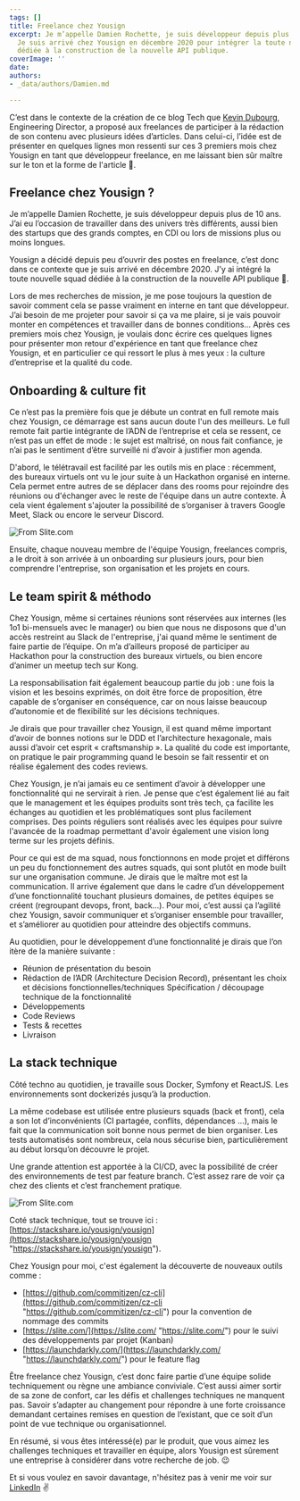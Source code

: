 ```yaml
---
tags: []
title: Freelance chez Yousign
excerpt: Je m’appelle Damien Rochette, je suis développeur depuis plus de 10 ans.
  Je suis arrivé chez Yousign en décembre 2020 pour intégrer la toute nouvelle squad
  dédiée à la construction de la nouvelle API publique.
coverImage: ''
date: 
authors:
- _data/authors/Damien.md

---
```


C’est dans le contexte de la création de ce blog Tech que [Kevin Dubourg](https://www.linkedin.com/in/kevin-dubourg-586351146/), Engineering Director, a proposé aux freelances de participer à la rédaction de son contenu avec plusieurs idées d’articles. Dans celui-ci, l’idée est de présenter en quelques lignes mon ressenti sur ces 3 premiers mois chez Yousign en tant que développeur freelance, en me laissant bien sûr maître sur le ton et la forme de l'article 🙂.

## Freelance chez Yousign ?

Je m’appelle Damien Rochette, je suis développeur depuis plus de 10 ans. J’ai eu l’occasion de travailler dans des univers très différents, aussi bien des startups que des grands comptes, en CDI ou lors de missions plus ou moins longues.

Yousign a décidé depuis peu d’ouvrir des postes en freelance, c’est donc dans ce contexte que je suis arrivé en décembre 2020. J’y ai intégré la toute nouvelle squad dédiée à la construction de la nouvelle API publique 🚀.

Lors de mes recherches de mission, je me pose toujours la question de savoir comment cela se passe vraiment en interne en tant que développeur. J’ai besoin de me projeter pour savoir si ça va me plaire, si je vais pouvoir monter en compétences et travailler dans de bonnes conditions… Après ces premiers mois chez Yousign, je voulais donc écrire ces quelques lignes pour présenter mon retour d'expérience en tant que freelance chez Yousign, et en particulier ce qui ressort le plus à mes yeux : la culture d’entreprise et la qualité du code.

## Onboarding & culture fit

Ce n’est pas la première fois que je débute un contrat en full remote mais chez Yousign, ce démarrage est sans aucun doute l'un des meilleurs. Le full remote fait partie intégrante de l’ADN de l’entreprise et cela se ressent, ce n’est pas un effet de mode : le sujet est maîtrisé, on nous fait confiance, je n’ai pas le sentiment d’être surveillé ni d’avoir à justifier mon agenda.

D'abord, le télétravail est facilité par les outils mis en place : récemment, des bureaux virtuels ont vu le jour suite à un Hackathon organisé en interne. Cela permet entre autres de se déplacer dans des rooms pour rejoindre des réunions ou d'échanger avec le reste de l'équipe dans un autre contexte. À cela vient également s'ajouter la possibilité de s’organiser à travers Google Meet, Slack ou encore le serveur Discord.

![From Slite.com](https://storage.googleapis.com/slite-api-files-production/files/26201528-cb80-41d0-90aa-53477c5a7c28/WLMdpnLUdljEkVGk1F24Ei9qLocMXvHd72qLXZcFAnxDEerZnJbclnfMcTiAjYSbNHSFRk4YOxRxRxc78n3XDGu49wGI956YXTZO4fMuAeSm5dso6SuQ8jHDHRVOF8JlzhN2lC8u)

Ensuite, chaque nouveau membre de l'équipe Yousign, freelances compris, a le droit à son arrivée à un onboarding sur plusieurs jours, pour bien comprendre l'entreprise, son organisation et les projets en cours.

## Le team spirit & méthodo

Chez Yousign, même si certaines réunions sont réservées aux internes (les 1o1 bi-mensuels avec le manager) ou bien que nous ne disposons que d'un accès restreint au Slack de l'entreprise, j'ai quand même le sentiment de faire partie de l’équipe. On m’a d’ailleurs proposé de participer au Hackathon pour la construction des bureaux virtuels, ou bien encore d’animer un meetup tech sur Kong.

La responsabilisation fait également beaucoup partie du job : une fois la vision et les besoins exprimés, on doit être force de proposition, être capable de s’organiser en conséquence, car on nous laisse beaucoup d’autonomie et de flexibilité sur les décisions techniques.

Je dirais que pour travailler chez Yousign, il est quand même important d’avoir de bonnes notions sur le DDD et l’architecture hexagonale, mais aussi d’avoir cet esprit « craftsmanship ». La qualité du code est importante, on pratique le pair programming quand le besoin se fait ressentir et on réalise également des codes reviews.

Chez Yousign, je n’ai jamais eu ce sentiment d’avoir à développer une fonctionnalité qui ne servirait à rien. Je pense que c’est également lié au fait que le management et les équipes produits sont très tech, ça facilite les échanges au quotidien et les problématiques sont plus facilement comprises. Des points réguliers sont réalisés avec les équipes pour suivre l'avancée de la roadmap permettant d'avoir également une vision long terme sur les projets définis.

Pour ce qui est de ma squad, nous fonctionnons en mode projet et différons un peu du fonctionnement des autres squads, qui sont plutôt en mode built sur une organisation commune. Je dirais que le maître mot est la communication. Il arrive également que dans le cadre d’un développement d’une fonctionnalité touchant plusieurs domaines, de petites équipes se créent (regroupant devops, front, back...). Pour moi, c’est aussi ça l’agilité chez Yousign, savoir communiquer et s’organiser ensemble pour travailler, et s’améliorer au quotidien pour atteindre des objectifs communs.

Au quotidien, pour le développement d’une fonctionnalité je dirais que l’on itère de la manière suivante :

* Réunion de présentation du besoin
* Rédaction de l’ADR (Architecture Decision Record), présentant les choix et décisions fonctionnelles/techniques Spécification / découpage technique de la fonctionnalité
* Développements
* Code Reviews
* Tests & recettes
* Livraison

## La stack technique

Côté techno au quotidien, je travaille sous Docker, Symfony et ReactJS. Les environnements sont dockerizés jusqu’à la production.

La même codebase est utilisée entre plusieurs squads (back et front), cela a son lot d’inconvénients (CI partagée, conflits, dépendances ...), mais le fait que la communication soit bonne nous permet de bien organiser. Les tests automatisés sont nombreux, cela nous sécurise bien, particulièrement au début lorsqu’on découvre le projet.

Une grande attention est apportée à la CI/CD, avec la possibilité de créer des environnements de test par feature branch. C’est assez rare de voir ça chez des clients et c’est franchement pratique.

![From Slite.com](https://storage.googleapis.com/slite-api-files-production/files/880cdb9b-ad7f-4d5d-99bb-d9344208f0a4/3TOBsjRw6QkW_EJQCixtHYL2ye9N-9vYGLOFAFeYJ29UHpsB8xmg9rzgzmtrNJjU3IgAqy3HfyOEEiiQwSRXcP41HRkcmkqlAanWldIlo0ws9tidph8sCdIkSwCTiRhBfNY2KG5Z)

Coté stack technique, tout se trouve ici : [https://stackshare.io/yousign/yousign](https://stackshare.io/yousign/yousign "https://stackshare.io/yousign/yousign").

Chez Yousign pour moi, c'est également la découverte de nouveaux outils comme :

* [https://github.com/commitizen/cz-cli](https://github.com/commitizen/cz-cli "https://github.com/commitizen/cz-cli") pour la convention de nommage des commits
* [https://slite.com/](https://slite.com/ "https://slite.com/") pour le suivi des développements par projet (Kanban)
* [https://launchdarkly.com/](https://launchdarkly.com/ "https://launchdarkly.com/") pour le feature flag

Être freelance chez Yousign, c’est donc faire partie d’une équipe solide techniquement ou règne une ambiance conviviale. C’est aussi aimer sortir de sa zone de confort, car les défis et challenges techniques ne manquent pas. Savoir s’adapter au changement pour répondre à une forte croissance demandant certaines remises en question de l’existant, que ce soit d’un point de vue technique ou organisationnel.

En résumé, si vous êtes intéressé(e) par le produit, que vous aimez les challenges techniques et travailler en équipe, alors Yousign est sûrement une entreprise à considérer dans votre recherche de job. 😉

Et si vous voulez en savoir davantage, n'hésitez pas à venir me voir sur [LinkedIn](https://www.linkedin.com/in/damienrochette/) ✌️